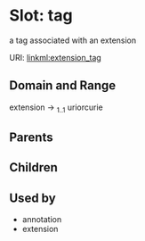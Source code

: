 
# Slot: tag


a tag associated with an extension

URI: [linkml:extension_tag](https://w3id.org/linkml/extension_tag)


## Domain and Range

extension &#8594;  <sub>1..1</sub> uriorcurie

## Parents


## Children


## Used by

 * annotation
 * extension
